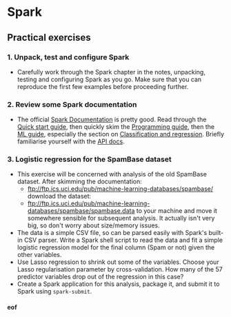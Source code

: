 # Spark

## Practical exercises

### 1. Unpack, test and configure Spark

* Carefully work through the Spark chapter in the notes, unpacking, testing and configuring Spark as you go. Make sure that you can reproduce the first few examples before proceeding further.

### 2. Review some Spark documentation

* The official [Spark Documentation](http://spark.apache.org/docs/2.2.0/) is pretty good. Read through the [Quick start guide](http://spark.apache.org/docs/2.2.0/quick-start.html), then quickly skim the [Programming guide](http://spark.apache.org/docs/2.2.0/programming-guide.html), then the [ML guide](http://spark.apache.org/docs/2.2.0/ml-guide.html), especially the section on [Classification and regression](http://spark.apache.org/docs/2.2.0/ml-classification-regression.html). Briefly familiarise yourself with the [API docs](http://spark.apache.org/docs/2.2.0/api/scala/index.html#org.apache.spark.package).

### 3. Logistic regression for the SpamBase dataset

* This exercise will be concerned with analysis of the old SpamBase dataset. After skimming the documentation:
  * ftp://ftp.ics.uci.edu/pub/machine-learning-databases/spambase/ download the dataset:
  * ftp://ftp.ics.uci.edu/pub/machine-learning-databases/spambase/spambase.data
to your machine and move it somewhere sensible for subsequent analysis. It actually isn't very big, so don't worry about size/memory issues.
* The data is a simple CSV file, so can be parsed easily with Spark's built-in CSV parser. Write a Spark shell script to read the data and fit a simple logistic regression model for the final column (Spam or not) given the other variables.
* Use Lasso regression to shrink out some of the variables. Choose your Lasso regularisation parameter by cross-validation. How many of the 57 predictor variables drop out of the regression in this case?
* Create a Spark application for this analysis, package it, and submit it to Spark using `spark-submit`.


#### eof
